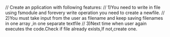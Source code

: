 // Create an pplication with following features:
// 1)You need to write in file using fsmodule and forevery write operation you need to create a newfile.
// 2)You must take input from the user as filename and keep saving filenames in one array ,in one separate textfile
// 3)Next time when user again executes the code.Check if file already exists,If not,create one.
